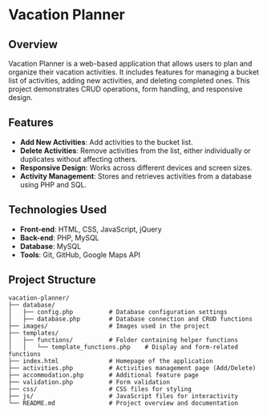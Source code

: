 # Vacation Planner

## Overview
Vacation Planner is a web-based application that allows users to plan and organize their vacation activities. It includes features for managing a bucket list of activities, adding new activities, and deleting completed ones. This project demonstrates CRUD operations, form handling, and responsive design.

## Features
- **Add New Activities**: Add activities to the bucket list.
- **Delete Activities**: Remove activities from the list, either individually or duplicates without affecting others.
- **Responsive Design**: Works across different devices and screen sizes.
- **Activity Management**: Stores and retrieves activities from a database using PHP and SQL.

## Technologies Used
- **Front-end**: HTML, CSS, JavaScript, jQuery
- **Back-end**: PHP, MySQL
- **Database**: MySQL
- **Tools**: Git, GitHub, Google Maps API

## Project Structure
```plaintext
vacation-planner/
├── database/
│   ├── config.php          # Database configuration settings
│   ├── database.php        # Database connection and CRUD functions
├── images/                 # Images used in the project
├── templates/
│   ├── functions/          # Folder containing helper functions
│   │   └── template_functions.php    # Display and form-related functions
├── index.html              # Homepage of the application
├── activities.php          # Activities management page (Add/Delete)
├── accommodation.php       # Additional feature page
├── validation.php          # Form validation
├── css/                    # CSS files for styling
├── js/                     # JavaScript files for interactivity
└── README.md               # Project overview and documentation
